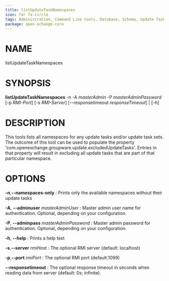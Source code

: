 ```yaml
---
title: listUpdateTaskNamespaces
icon: far fa-circle
tags: Administration, Command Line tools, Database, Schema, Update Task
package: open-xchange-core
---
```


# NAME

listUpdateTaskNamespaces

# SYNOPSIS

**listUpdateTaskNamespaces** -n -A *masterAdmin* -P *masterAdminPassword* [-p *RMI-Port*] [-s *RMI-Server*]
                                [--responsetimeout *responseTimeout*] | [-h]

# DESCRIPTION

This tools lists all namespaces for any update tasks and/or update task sets. The outcome of this tool can be used to
populate the property 'com.openexchange.groupware.update.excludedUpdateTasks'. Entries in that property will result in
excluding all update tasks that are part  of that particular namespace.

# OPTIONS

**-n**,**--namespaces-only**
: Prints only the available namespaces without their update tasks

**-A**, **--adminuser** *masterAdminUser*
: Master admin user name for authentication. Optional, depending on your configuration.

**-P**, **--adminpass** *masterAdminPassword*
: Master admin password for authentication. Optional, depending on your configuration.

**-h**, **--help**
: Prints a help text

**-s**,**--server** *rmiHost*
: The optional RMI server (default: localhost)

**-p**,**--port** *rmiPort*
: The optional RMI port (default:1099)

**--responsetimeout**
: The optional response timeout in seconds when reading data from server (default: 0s; infinite).

